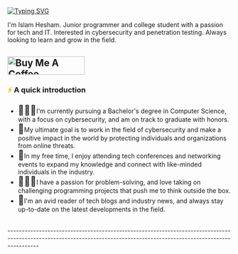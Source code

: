[![Typing SVG](https://readme-typing-svg.demolab.com?font=Fira+Code&pause=1000&width=435&lines=Hi+there!+It's+been+a+while+%F0%9F%91%8B%F0%9F%8F%BB)](https://git.io/typing-svg)



I'm Islam Hesham. Junior programmer and college student with a passion for tech and IT. Interested in cybersecurity and penetration testing. Always looking to learn and grow in the field.

<a href="https://www.buymeacoffee.com/islamhk123v" target="_blank"><img src="https://cdn.buymeacoffee.com/buttons/default-orange.png" alt="Buy Me A Coffee" height="41" width="174"></a>
-----------------------------------------------------------------------------------------------------------------------------------------------------------------------

<!DOCTYPE html>
<html>
<head>
	<meta charset="UTF-8">
</head>
<body>
	<h3><span style="color: orange;">⚡</span> A quick introduction</h3>
	<ul>
		<li><span style="font-size: 1.5em;">🧑🏻‍🎓</span>I'm currently pursuing a Bachelor's degree in Computer Science, with a focus on cybersecurity, and am on track to graduate with honors.</li>
		<li><span style="font-size: 1.5em;">🌱</span>My ultimate goal is to work in the field of cybersecurity and make a positive impact in the world by protecting individuals and organizations from online threats.</li>
		<li><span style="font-size: 1.5em;">🤝</span>In my free time, I enjoy attending tech conferences and networking events to expand my knowledge and connect with like-minded individuals in the industry.</li>
		<li><span style="font-size: 1.5em;">👩🏻‍💻</span>I have a passion for problem-solving, and love taking on challenging programming projects that push me to think outside the box.</li>
		<li><span style="font-size: 1.5em;">📕</span>I'm an avid reader of tech blogs and industry news, and always stay up-to-date on the latest developments in the field.</li>
	</ul>
	<br>
-----------------------------------------------------------------------------------------------------------------------------------------------------------------------
</body>
</html>







